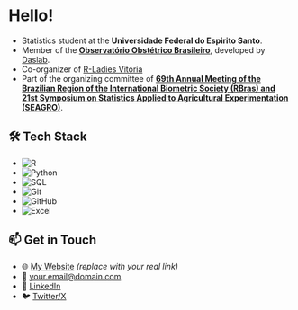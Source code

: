 # Hello!

- Statistics student at the **Universidade Federal do Espirito Santo**.
- Member of the [**Observatório Obstétrico Brasileiro**](https://github.com/observatorioobstetrico), developed by [Daslab](https://daslab-ufes.github.io/).
- Co-organizer of [R-Ladies Vitória](https://github.com/R-Ladies-Vitoria)
- Part of the organizing committee of [**69th Annual Meeting of the Brazilian Region of the International Biometric Society (RBras) and 21st Symposium on Statistics Applied to Agricultural Experimentation (SEAGRO)**](https://69rbras21seagro.com.br/).

## 🛠️ Tech Stack
- ![R](https://img.shields.io/badge/-R-276DC3?style=flat&logo=r&logoColor=white)  
- ![Python](https://img.shields.io/badge/-Python-3776AB?style=flat&logo=python&logoColor=white)  
- ![SQL](https://img.shields.io/badge/-SQL-4479A1?style=flat&logo=postgresql&logoColor=white)  
- ![Git](https://img.shields.io/badge/-Git-F05032?style=flat&logo=git&logoColor=white)  
- ![GitHub](https://img.shields.io/badge/-GitHub-181717?style=flat&logo=github&logoColor=white)  
- ![Excel](https://img.shields.io/badge/-Excel-217346?style=flat&logo=microsoft-excel&logoColor=white)  

## 📫 Get in Touch
- 🌐 [My Website](https://yourwebsite.com) *(replace with your real link)*
- 📧 your.email@domain.com
- 💼 [LinkedIn](https://linkedin.com/in/yourprofile)
- 🐦 [Twitter/X](https://twitter.com/yourprofile)
